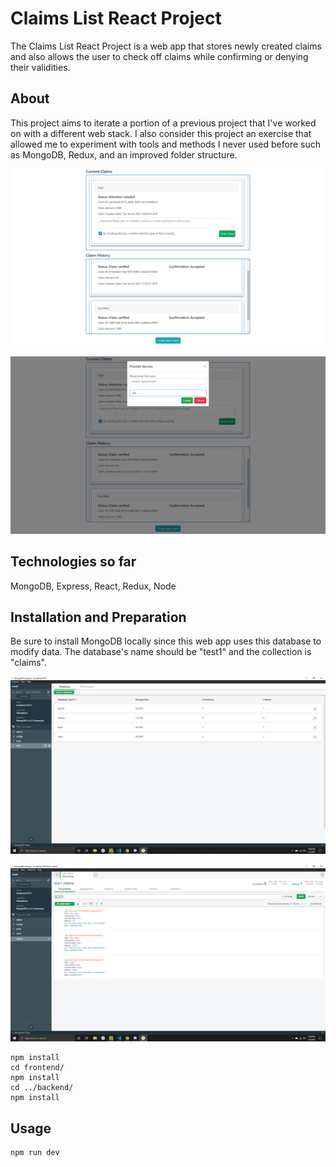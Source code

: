 # Claims List React Project

The Claims List React Project is a web app that stores newly created claims and also allows the user to check off claims while confirming or denying their validities.

## About

This project aims to iterate a portion of a previous project that I've worked on with a different web stack. I also consider this project an exercise that allowed me to experiment with tools and methods I never used before such as MongoDB, Redux, and an improved folder structure.

![](/screenshots/claims.png)

![](/screenshots/createClaim.png)

## Technologies so far

MongoDB, Express, React, Redux, Node

## Installation and Preparation

Be sure to install MongoDB locally since this web app uses this database to modify data. The database's name should be "test1" and the collection is "claims".

![](/screenshots/database.png)

![](/screenshots/collection.png)

```
npm install
cd frontend/
npm install
cd ../backend/
npm install
```

## Usage

```
npm run dev
```
